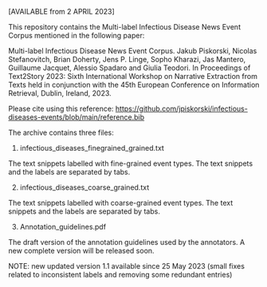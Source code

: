 [AVAILABLE from 2 APRIL 2023]

This repository contains the Multi-label Infectious Disease News Event Corpus
mentioned in the following paper:


Multi-label Infectious Disease News Event Corpus. 
Jakub Piskorski, Nicolas Stefanovitch, Brian Doherty, Jens P. Linge,
Sopho Kharazi, Jas Mantero, Guillaume Jacquet, Alessio Spadaro and Giulia Teodori.
In Proceedings of Text2Story 2023: Sixth International Workshop on Narrative Extraction 
from Texts held in conjunction with the 45th European Conference on Information Retrieval, 
Dublin, Ireland, 2023. 

Please cite using this reference: https://github.com/jpiskorski/infectious-diseases-events/blob/main/reference.bib

The archive contains three files:

1. infectious_diseases_finegrained_grained.txt

The text snippets labelled with fine-grained event types.
The text snippets and the labels are separated by tabs.

2. infectious_diseases_coarse_grained.txt

The text snippets labelled with coarse-grained event types.
The text snippets and the labels are separated by tabs.

3. Annotation_guidelines.pdf

The draft version of the annotation guidelines used by the annotators. A new complete version will be released soon. 

NOTE: new updated version 1.1 available since 25 May 2023 (small fixes related to inconsistent labels and removing some redundant entries)
